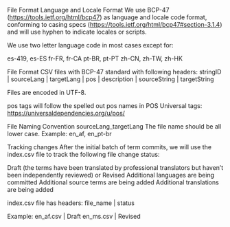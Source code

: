 File Format
Language and Locale Format
We use BCP-47 (https://tools.ietf.org/html/bcp47) as language and locale code format, conforming to casing specs (https://tools.ietf.org/html/bcp47#section-3.1.4) and will use hyphen to indicate locales or scripts.  

We use two letter language code in most cases except for:

es-419, es-ES
fr-FR, fr-CA
pt-BR, pt-PT
zh-CN, zh-TW, zh-HK

File Format
CSV files with BCP-47 standard with following headers: 
stringID | sourceLang | targetLang | pos | description | sourceString | targetString 

Files are encoded in UTF-8.

pos tags will follow the spelled out pos names in POS Universal tags: https://universaldependencies.org/u/pos/


File Naming Convention
sourceLang_targetLang
The file name should be all lower case. Example: en_af, en_pt-br

Tracking changes
After the initial batch of term commits, we will use the index.csv file to track the following file change status:

Draft (the terms have been translated by professional translators but haven’t been independently reviewed) or Revised
Additional languages are being committed
Additional source terms are being added
Additional translations are being added

index.csv file has headers: file_name | status 

Example: 
en_af.csv | Draft
en_ms.csv | Revised
